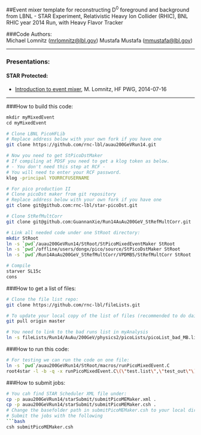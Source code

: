 ##Event mixer template for reconstructing D<sup>0</sup> foreground and background from 
LBNL - STAR Experiment, Relativistic Heavy Ion Collider (RHIC), BNL  
RHIC year 2014 Run, with Heavy Flavor Tracker
  
###Code Authors:  
	Michael Lomnitz (mrlomnitz@lbl.gov)
	Mustafa Mustafa (mmustafa@lbl.gov)  

- - -
### Presentations:  
#### STAR Protected:  
- [Introduction to event mixer](http://www.star.bnl.gov/protected/heavy/mlomnitz/PicoMixedEvent/PicoMixedEvent.pdf), M. Lomnitz, HF PWG, 2014-07-16  

- - -
###How to build this code:  
```bash
mkdir myMixedEvent
cd myMixedEvent

# Clone LBNL PicoHFLib
# Replace address below with your own fork if you have one
git clone https://github.com/rnc-lbl/auau200GeVRun14.git

# Now you need to get StPicoDstMaker
# If compiling at PDSF you need to get a klog token as below.
# - You don't need this step at RCF - 
# You will need to enter your RCF password.
klog -principal YOURRCFUSERNAME

# For pico production II
# Clone picoDst maker from git repository
# Replace address below with your own fork if you have one
git clone git@github.com:rnc-lbl/star-picoDst.git

# Clone StRefMultCorr
git clone git@github.com:GuannanXie/Run14AuAu200GeV_StRefMultCorr.git

# Link all needed code under one StRoot directory:
mkdir StRoot
ln -s `pwd`/auau200GeVRun14/StRoot/StPicoMixedEventMaker StRoot
ln -s `pwd`/offline/users/dongx/pico/source/StPicoDstMaker StRoot
ln -s `pwd`/Run14AuAu200GeV_StRefMultCorr/VPDMB5/StRefMultCorr StRoot

# Compile
starver SL15c
cons
```

###How to get a list of files:  
```bash
# Clone the file list repo:
git clone https://github.com/rnc-lbl/fileLists.git

# To update your local copy of the list of files (recommended to do daily):
git pull origin master

# You need to link to the bad runs list in myAnalysis
ln -s fileLists/Run14/AuAu/200GeV/physics2/picoLists/picoList_bad_MB.list
```

###How to run this code:  
```bash
# For testing we can run the code on one file:
ln -s `pwd`/auau200GeVRun14/StRoot/macros/runPicoMixedEvent.C
root4star -l -b -q -x runPicoMixedEvent.C\(\"test.list\",\"test_out\"\)
```

###How to submit jobs:
```bash
# You cah find STAR Scheduler XML file under:
cp -p auau200GeVRun14/starSubmit/submitPicoMEMaker.xml .
cp -p auau200GeVRun14/starSubmit/submitPicoMEMaker.csh .
# Change the basefolder path in submitPicoMEMaker.csh to your local directory and the appropriate file list.
# Submit the jobs with the following
```bash
csh submitPicoMEMaker.csh
```
